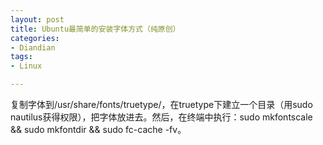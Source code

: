 ```yaml
---
layout: post
title: Ubuntu最简单的安装字体方式（纯原创）
categories:
- Diandian
tags:
- Linux

---
```

复制字体到/usr/share/fonts/truetype/，在truetype下建立一个目录（用sudo nautilus获得权限），把字体放进去。然后，在终端中执行：sudo mkfontscale &amp;&amp; sudo mkfontdir &amp;&amp; sudo fc-cache -fv。